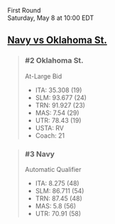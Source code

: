 First Round  
Saturday, May 8 at 10:00 EDT
## [Navy vs Oklahoma St.](https://www.ncaa.com/game/5833392) 

> ### #2 Oklahoma St.  
> At-Large Bid  
> - ITA: 35.308 (19)  
> - SLM: 93.677 (24)  
> - TRN: 91.927 (23)  
> - MAS: 7.54 (29)  
> - UTR: 78.43 (19)  
> - USTA: RV  
> - Coach: 21  

> ### #3 Navy  
> Automatic Qualifier  
> - ITA: 8.275 (48)  
> - SLM: 86.711 (54)  
> - TRN: 87.45 (48)  
> - MAS: 5.8 (56)  
> - UTR: 70.91 (58)  